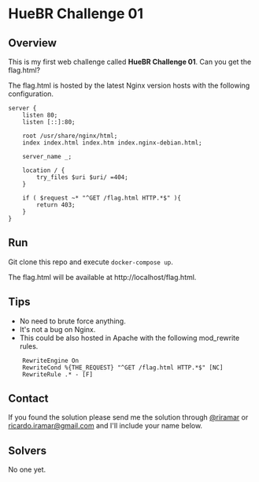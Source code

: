 # HueBR Challenge 01

## Overview

This is my first web challenge called **HueBR Challenge 01**. Can you get the flag.html?

The flag.html is hosted by the latest Nginx version hosts with the following configuration.

```
server {
    listen 80;
    listen [::]:80;

    root /usr/share/nginx/html;
    index index.html index.htm index.nginx-debian.html;

    server_name _;

    location / {
        try_files $uri $uri/ =404;
    }

    if ( $request ~* "^GET /flag.html HTTP.*$" ){
        return 403;
    }
}
```

## Run

Git clone this repo and execute `docker-compose up`.

The flag.html will be available at http://localhost/flag.html.

## Tips

* No need to brute force anything.
* It's not a bug on Nginx.
* This could be also hosted in Apache with the following mod_rewrite rules.

```
    RewriteEngine On
    RewriteCond %{THE_REQUEST} "^GET /flag.html HTTP.*$" [NC]
    RewriteRule .* - [F]
```

## Contact

If you found the solution please send me the solution through [@riramar](https://twitter.com/ricardo_iramar) or ricardo.iramar@gmail.com and I'll include your name below.

## Solvers

No one yet.